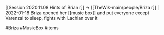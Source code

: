 [[Session 2020.11.08 Hints of Brian r]] -> [[TheWik-main/people/Briza r]] | 2022-01-18
Briza opened her [[music box]] and put everyone except Varenzai to sleep, fights with Lachlan over it

#Briza #MusicBox #items 